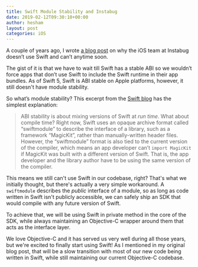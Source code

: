 ```yaml
---
title: Swift Module Stability and Instabug
date: 2019-02-12T09:30:10+00:00
author: hesham
layout: post
categories: iOS
---
```


A couple of years ago, I wrote [a blog post](https://instabug.com/blog/no-swift-instabug/) on why the iOS team at Instabug doesn’t use Swift and can’t anytime soon.

The gist of it is that we have to wait till Swift has a stable ABI so we wouldn’t force apps that don’t use Swift to include the Swift runtime in their app bundles. As of Swift 5, Swift is ABI stable on Apple platforms, however, it still doesn't have module stability.

So what’s module stability? This excerpt from the [Swift blog](https://swift.org/blog/abi-stability-and-more/) has the simplest explanation:

> ABI stability is about mixing versions of Swift at _run time_. What about compile time? Right now, Swift uses an opaque archive format called “swiftmodule” to describe the interface of a library, such as a framework “MagicKit”, rather than manually-written header files. However, the “swiftmodule” format is also tied to the current version of the compiler, which means an app developer can’t `import MagicKit` if MagicKit was built with a different version of Swift. That is, the app developer and the library author have to be using the same version of the compiler.

This means we still can't use Swift in our codebase, right? That's what we initially thought, but there's actually a very simple workaround. A `swiftmodule` describes the _public_ interface of a module, so as long as code written in Swift isn't publicly accessible, we can safely ship an SDK that would compile with any future version of Swift.

To achieve that, we will be using Swift in private method in the core of the SDK, while always maintaining an Objective-C wrapper around them that acts as the interface layer.

We love Objective-C and it has served us very well during all those years, but we're excited to finally start using Swift! As I mentioned in my original blog post, that will be a slow transition with most of our new code being written in Swift, while still maintaining our current Objective-C codebase.
